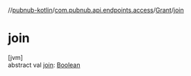 //[pubnub-kotlin](../../../index.md)/[com.pubnub.api.endpoints.access](../index.md)/[Grant](index.md)/[join](join.md)

# join

[jvm]\
abstract val [join](join.md): [Boolean](https://kotlinlang.org/api/latest/jvm/stdlib/kotlin/-boolean/index.html)

